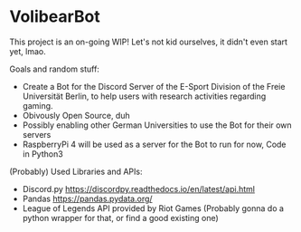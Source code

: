 # VolibearBot

This project is an on-going WIP!
Let's not kid ourselves, it didn't even start yet, lmao.

Goals and random stuff:

- Create a Bot for the Discord Server of the E-Sport Division of the Freie Universität Berlin, to help users with research activities regarding gaming.
- Obivously Open Source, duh
- Possibly enabling other German Universities to use the Bot for their own servers
- RaspberryPi 4 will be used as a server for the Bot to run for now, Code in Python3


(Probably) Used Libraries and APIs:

- Discord.py https://discordpy.readthedocs.io/en/latest/api.html
- Pandas https://pandas.pydata.org/
- League of Legends API provided by Riot Games (Probably gonna do a python wrapper for that, or find a good existing one)
